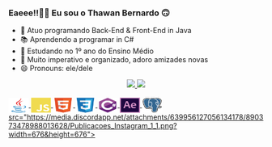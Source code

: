 ### Eaeee!!👋🏽 Eu sou o Thawan Bernardo 🙃
- 🔭 Atuo programando Back-End & Front-End in Java
- 📚 Aprendendo a programar in C#
- 🌱 Estudando no 1º ano do Ensino Médio
- 💬 Muito imperativo e organizado, adoro amizades novas
- 😄 Pronouns: ele/dele

<div align="center">
  <a href="https://github.com/thawanDev">
  <img height="180em" src="https://github-readme-stats.vercel.app/api?username=thawanDev&show_icons=true&theme=github_dark&include_all_commits=true&count_private=true"/>
  <img height="180em" src="https://github-readme-stats.vercel.app/api/top-langs/?username=thawanDev&layout=compact&langs_count=7&theme=github_dark"/>
</div>
  <div style="display: inline_block"><br>
  <img align="center" alt="Thawan-Java" height="30" width="40" src="https://github.com/devicons/devicon/blob/master/icons/java/java-original.svg">  
  <img align="center" alt="Thawan-Js" height="30" width="40" src="https://raw.githubusercontent.com/devicons/devicon/master/icons/javascript/javascript-plain.svg">
  <img align="center" alt="Thawan-HTML" height="30" width="40" src="https://raw.githubusercontent.com/devicons/devicon/master/icons/html5/html5-original.svg">
  <img align="center" alt="Thawan-CSS" height="30" width="40" src="https://raw.githubusercontent.com/devicons/devicon/master/icons/css3/css3-original.svg">
  <img align="center" alt="Thawan-Csharp" height="30" width="40" src="https://raw.githubusercontent.com/devicons/devicon/master/icons/csharp/csharp-original.svg">
  <img align="center" alt="Thawan-AfterEffects" height="30" width="40" src="https://github.com/devicons/devicon/blob/master/icons/aftereffects/aftereffects-original.svg">  
  <img align="center" alt="Thawan-PostgreSQL" height="30" width="40" src="https://github.com/devicons/devicon/blob/master/icons/postgresql/postgresql-original.svg">
src="https://media.discordapp.net/attachments/639956127056134178/890373478988013628/Publicacoes_Instagram_1_1.png?width=676&height=676">
</div>
